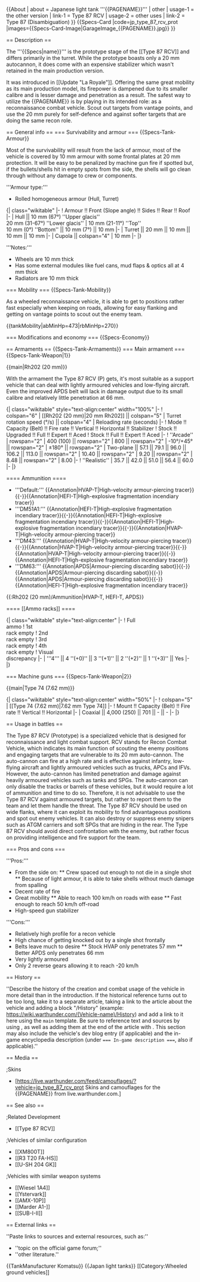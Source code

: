 {{About
| about = Japanese light tank '''{{PAGENAME}}'''
| other
| usage-1 = the other version
| link-1 = Type 87 RCV
| usage-2 = other uses
| link-2 = Type 87 (Disambiguation)
}}
{{Specs-Card
|code=jp_type_87_rcv_prot
|images={{Specs-Card-Image|GarageImage_{{PAGENAME}}.jpg}}
}}

== Description ==
<!-- ''In the description, the first part should be about the history of the creation and combat usage of the vehicle, as well as its key features. In the second part, tell the reader about the ground vehicle in the game. Insert a screenshot of the vehicle, so that if the novice player does not remember the vehicle by name, he will immediately understand what kind of vehicle the article is talking about.'' -->
The '''{{Specs|name}}''' is the prototype stage of the [[Type 87 RCV]] and differs primarily in the turret. While the prototype boasts only a 20 mm autocannon, it does come with an expensive stabilizer which wasn't retained in the main production version.

It was introduced in [[Update "La Royale"]]. Offering the same great mobility as its main production model, its firepower is dampened due to its smaller calibre and is lesser damage and penetration as a result. The safest way to utilize the {{PAGENAME}} is by playing in its intended role: as a reconnaissance combat vehicle. Scout out targets from vantage points, and use the 20 mm purely for self-defence and against softer targets that are doing the same recon role.

== General info ==
=== Survivability and armour ===
{{Specs-Tank-Armour}}
<!-- ''Describe armour protection. Note the most well protected and key weak areas. Appreciate the layout of modules as well as the number and location of crew members. Is the level of armour protection sufficient, is the placement of modules helpful for survival in combat? If necessary use a visual template to indicate the most secure and weak zones of the armour.'' The text within these arrows are not to be deleted -->
Most of the survivability will result from the lack of armour, most of the vehicle is covered by 10 mm armour with some frontal plates at 20 mm protection. It will be easy to be penalized by machine gun fire if spotted but, if the bullets/shells hit in empty spots from the side, the shells will go clean through without any damage to crew or components.

'''Armour type:'''

* Rolled homogeneous armour (Hull, Turret)

{| class="wikitable"
|-
! Armour !! Front (Slope angle) !! Sides !! Rear !! Roof
|-
| Hull || 10 mm (67°) ''Upper glacis''<br>20 mm (31-67°) ''Lower glacis''
| 10 mm (21-11°) ''Top'' <br>10 mm (0°) ''Bottom'' || 10 mm (7°) || 10 mm
|-
| Turret || 20 mm || 10 mm || 10 mm || 10 mm
|-
| Cupola || colspan="4" | 10 mm
|-
|}

'''Notes:'''

* Wheels are 10 mm thick
* Has some external modules like fuel cans, mud flaps & optics all at 4 mm thick
* Radiators are 10 mm thick

=== Mobility ===
{{Specs-Tank-Mobility}}
<!-- ''Write about the mobility of the ground vehicle. Estimate the specific power and manoeuvrability, as well as the maximum speed forwards and backwards.'' -->
As a wheeled reconnaissance vehicle, it is able to get to positions rather fast especially when keeping on roads, allowing for easy flanking and getting on vantage points to scout out the enemy team.

{{tankMobility|abMinHp=473|rbMinHp=270}}

=== Modifications and economy ===
{{Specs-Economy}}

== Armaments ==
{{Specs-Tank-Armaments}}
=== Main armament ===
{{Specs-Tank-Weapon|1}}
<!-- ''Give the reader information about the characteristics of the main gun. Assess its effectiveness in a battle based on the reloading speed, ballistics and the power of shells. Do not forget about the flexibility of the fire, that is how quickly the cannon can be aimed at the target, open fire on it and aim at another enemy. Add a link to the main article on the gun: <code><nowiki>{{main|Name of the weapon}}</nowiki></code>. Describe in general terms the ammunition available for the main gun. Give advice on how to use them and how to fill the ammunition storage.'' -->
{{main|Rh202 (20 mm)}}

With the armament the Type 87 RCV (P) gets, it's most suitable as a support vehicle that can deal with lightly armoured vehicles and low-flying aircraft. Even the improved APDS belt will lack in damage output due to its small calibre and relatively little penetration at 66 mm.

{| class="wikitable" style="text-align:center" width="100%"
|-
! colspan="6" | [[Rh202 (20 mm)|20 mm Rh202]] || colspan="5" | Turret rotation speed (°/s) || colspan="4" | Reloading rate (seconds)
|-
! Mode !! Capacity (Belt) !! Fire rate !! Vertical !! Horizontal !! Stabilizer
! Stock !! Upgraded !! Full !! Expert !! Aced
! Stock !! Full !! Expert !! Aced
|-
! ''Arcade''
| rowspan="2" | 400 (100) || rowspan="2" | 800 || rowspan="2" | -10°/+45° || rowspan="2" | ±180° || rowspan="2" | Two-plane || 57.1 || 79.1 || 96.0 || 106.2 || 113.0 || rowspan="2" | 10.40 || rowspan="2" | 9.20 || rowspan="2" | 8.48 || rowspan="2" | 8.00
|-
! ''Realistic''
| 35.7 || 42.0 || 51.0 || 56.4 || 60.0
|-
|}

==== Ammunition ====
* '''Default:''' {{Annotation|HVAP-T|High-velocity armour-piercing tracer}}{{-}}{{Annotation|HEFI-T|High-explosive fragmentation incendiary tracer}}
* '''DM51A1:''' {{Annotation|HEFI-T|High-explosive fragmentation incendiary tracer}}{{-}}{{Annotation|HEFI-T|High-explosive fragmentation incendiary tracer}}{{-}}{{Annotation|HEFI-T|High-explosive fragmentation incendiary tracer}}{{-}}{{Annotation|HVAP-T|High-velocity armour-piercing tracer}}
* '''DM43:''' {{Annotation|HVAP-T|High-velocity armour-piercing tracer}}{{-}}{{Annotation|HVAP-T|High-velocity armour-piercing tracer}}{{-}}{{Annotation|HVAP-T|High-velocity armour-piercing tracer}}{{-}}{{Annotation|HEFI-T|High-explosive fragmentation incendiary tracer}}
* '''DM63:''' {{Annotation|APDS|Armour-piercing discarding sabot}}{{-}}{{Annotation|APDS|Armour-piercing discarding sabot}}{{-}}{{Annotation|APDS|Armour-piercing discarding sabot}}{{-}}{{Annotation|HEFI-T|High-explosive fragmentation incendiary tracer}}

{{:Rh202 (20 mm)/Ammunition|HVAP-T, HEFI-T, APDS}}

==== [[Ammo racks]] ====
<!-- [[File:Ammoracks_{{PAGENAME}}.png|right|thumb|x250px|[[Ammo racks]] of the {{PAGENAME}}]] -->
<!-- '''Last updated:''' -->
{| class="wikitable" style="text-align:center"
|-
! Full<br>ammo
! 1st<br>rack empty
! 2nd<br>rack empty
! 3rd<br>rack empty
! 4th<br>rack empty
! Visual<br>discrepancy
|-
| '''4''' || 4&nbsp;''(+0)'' || 3&nbsp;''(+1)'' || 2&nbsp;''(+2)'' || 1&nbsp;''(+3)'' || Yes
|-
|}

=== Machine guns ===
{{Specs-Tank-Weapon|2}}
<!-- ''Offensive and anti-aircraft machine guns not only allow you to fight some aircraft but also are effective against lightly armoured vehicles. Evaluate machine guns and give recommendations on its use.'' -->
{{main|Type 74 (7.62 mm)}}

{| class="wikitable" style="text-align:center" width="50%"
|-
! colspan="5" | [[Type 74 (7.62 mm)|7.62 mm Type 74]]
|-
! Mount !! Capacity (Belt) !! Fire rate !! Vertical !! Horizontal
|-
| Coaxial || 4,000 (250) || 701 || - || -
|-
|}

== Usage in battles ==
<!-- ''Describe the tactics of playing in the vehicle, the features of using vehicles in the team and advice on tactics. Refrain from creating a "guide" - do not impose a single point of view but instead give the reader food for thought. Describe the most dangerous enemies and give recommendations on fighting them. If necessary, note the specifics of the game in different modes (AB, RB, SB).'' -->
The Type 87 RCV (Prototype) is a specialized vehicle that is designed for reconnaissance and light combat support. RCV stands for Recon Combat Vehicle, which indicates its main function of scouting the enemy positions and engaging targets that are vulnerable to its 20 mm auto-cannon. The auto-cannon can fire at a high rate and is effective against infantry, low-flying aircraft and lightly armoured vehicles such as trucks, APCs and IFVs. However, the auto-cannon has limited penetration and damage against heavily armoured vehicles such as tanks and SPGs. The auto-cannon can only disable the tracks or barrels of these vehicles, but it would require a lot of ammunition and time to do so. Therefore, it is not advisable to use the Type 87 RCV against armoured targets, but rather to report them to the team and let them handle the threat. The Type 87 RCV should be used on wide flanks, where it can exploit its mobility to find advantageous positions and spot out enemy vehicles. It can also destroy or suppress enemy snipers such as ATGM carriers and soft SPGs that are hiding in the rear. The Type 87 RCV should avoid direct confrontation with the enemy, but rather focus on providing intelligence and fire support for the team.

=== Pros and cons ===
<!-- ''Summarise and briefly evaluate the vehicle in terms of its characteristics and combat effectiveness. Mark its pros and cons in a bulleted list. Try not to use more than 6 points for each of the characteristics. Avoid using categorical definitions such as "bad", "good" and the like - use substitutions with softer forms such as "inadequate" and "effective".'' -->

'''Pros:'''

* From the side on:
** Crew spaced out enough to not die in a single shot
** Because of light armour, it is able to take shells without much damage from spalling
* Decent rate of fire
* Great mobility
** Able to reach 100 km/h on roads with ease
** Fast enough to reach 50 km/h off-road
* High-speed gun stabilizer

'''Cons:'''

* Relatively high profile for a recon vehicle
* High chance of getting knocked out by a single shot frontally
* Belts leave much to desire
** Stock HVAP only penetrates 57 mm
** Better APDS only penetrates 66 mm
* Very lightly armoured
* Only 2 reverse gears allowing it to reach -20 km/h

== History ==
<!-- ''Describe the history of the creation and combat usage of the vehicle in more detail than in the introduction. If the historical reference turns out to be too long, take it to a separate article, taking a link to the article about the vehicle and adding a block "/History" (example: <nowiki>https://wiki.warthunder.com/(Vehicle-name)/History</nowiki>) and add a link to it here using the <code>main</code> template. Be sure to reference text and sources by using <code><nowiki><ref></ref></nowiki></code>, as well as adding them at the end of the article with <code><nowiki><references /></nowiki></code>. This section may also include the vehicle's dev blog entry (if applicable) and the in-game encyclopedia description (under <code><nowiki>=== In-game description ===</nowiki></code>, also if applicable).'' -->
''Describe the history of the creation and combat usage of the vehicle in more detail than in the introduction. If the historical reference turns out to be too long, take it to a separate article, taking a link to the article about the vehicle and adding a block "/History" (example: <nowiki>https://wiki.warthunder.com/(Vehicle-name)/History</nowiki>) and add a link to it here using the <code>main</code> template. Be sure to reference text and sources by using <code><nowiki><ref></ref></nowiki></code>, as well as adding them at the end of the article with <code><nowiki><references /></nowiki></code>. This section may also include the vehicle's dev blog entry (if applicable) and the in-game encyclopedia description (under <code><nowiki>=== In-game description ===</nowiki></code>, also if applicable).''

== Media ==
<!-- ''Excellent additions to the article would be video guides, screenshots from the game, and photos.'' -->

;Skins
* [https://live.warthunder.com/feed/camouflages/?vehicle=jp_type_87_rcv_prot Skins and camouflages for the {{PAGENAME}} from live.warthunder.com.]

== See also ==
<!-- ''Links to the articles on the War Thunder Wiki that you think will be useful for the reader, for example:''
* ''reference to the series of the vehicles;''
* ''links to approximate analogues of other nations and research trees.'' -->
;Related Development
* [[Type 87 RCV]]

;Vehicles of similar configuration

* [[XM800T]]
* [[R3 T20 FA-HS]]
* [[U-SH 204 GK]]

;Vehicles with similar weapon systems
* [[Wiesel 1A4]]
* [[Ystervark]]
* [[AMX-10P]]
* [[Marder A1-]]
* [[SUB-I-II]]

== External links ==
<!-- ''Paste links to sources and external resources, such as:''
* ''topic on the official game forum;''
* ''other literature.'' -->
''Paste links to sources and external resources, such as:''
* ''topic on the official game forum;''
* ''other literature.''

{{TankManufacturer Komatsu}}
{{Japan light tanks}}
[[Category:Wheeled ground vehicles]]